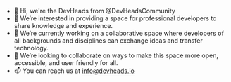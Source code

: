 - 👋 Hi, we're the DevHeads from @DevHeadsCommunity
- 👀 We’re interested in providing a space for professional developers to share knowledge and experience.
- 🌱 We’re currently working on a collaborative space where developers of all backgrounds and disciplines can exchange ideas and transfer technology.
- 💞️ We’re looking to collaborate on ways to make this space more open, accessible, and user friendly for all.
- 📫 You can reach us at info@devheads.io

<!---
DevHeadsCommunity/DevHeadsCommunity is a ✨ special ✨ repository because its `README.md` (this file) appears on your GitHub profile.
You can click the Preview link to take a look at your changes.
--->

